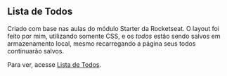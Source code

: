 ## Lista de Todos
Criado com base nas aulas do módulo Starter da Rocketseat. O layout foi feito por mim, utilizando somente CSS, e os *todos* estão sendo salvos em armazenamento local, mesmo recarregando a página seus todos continuarão salvos.

Para ver, acesse [Lista de Todos](https://viniciusmendite.github.io/Lista-de-Todos/).
